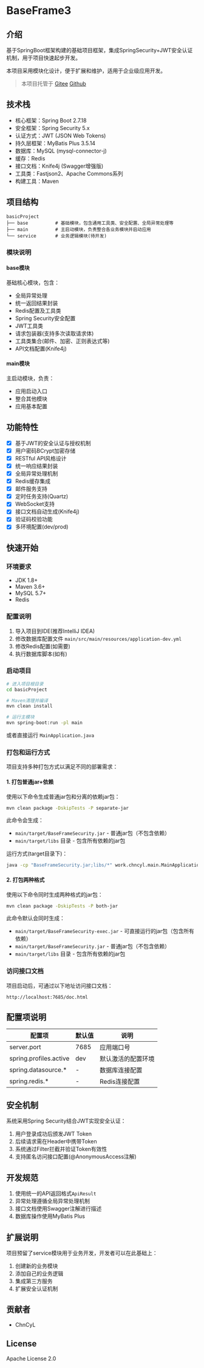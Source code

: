 # BaseFrame3

## 介绍

基于SpringBoot框架构建的基础项目框架，集成SpringSecurity+JWT安全认证机制，用于项目快速起步开发。

本项目采用模块化设计，便于扩展和维护，适用于企业级应用开发。

> 本项目托管于 [Gitee](https://gitee.com/ChnCyL/base-frame2_security.git)
> [Github](https://github.com/wx6523610521/BaseFrame_security.git)

## 技术栈

- 核心框架：Spring Boot 2.7.18
- 安全框架：Spring Security 5.x
- 认证方式：JWT (JSON Web Tokens)
- 持久层框架：MyBatis Plus 3.5.14
- 数据库：MySQL (mysql-connector-j)
- 缓存：Redis
- 接口文档：Knife4j (Swagger增强版)
- 工具类：Fastjson2、Apache Commons系列
- 构建工具：Maven

## 项目结构

```
basicProject
├── base          # 基础模块，包含通用工具类、安全配置、全局异常处理等
├── main          # 主启动模块，负责整合各业务模块并启动应用
└── service       # 业务逻辑模块(待开发)
```

### 模块说明

#### base模块
基础核心模块，包含：
- 全局异常处理
- 统一返回结果封装
- Redis配置及工具类
- Spring Security安全配置
- JWT工具类
- 请求包装器(支持多次读取请求体)
- 工具类集合(邮件、加密、正则表达式等)
- API文档配置(Knife4j)

#### main模块
主启动模块，负责：
- 应用启动入口
- 整合其他模块
- 应用基本配置

## 功能特性

- [x] 基于JWT的安全认证与授权机制
- [x] 用户密码BCrypt加密存储
- [x] RESTful API风格设计
- [x] 统一响应结果封装
- [x] 全局异常处理机制
- [x] Redis缓存集成
- [x] 邮件服务支持
- [x] 定时任务支持(Quartz)
- [x] WebSocket支持
- [x] 接口文档自动生成(Knife4j)
- [x] 验证码校验功能
- [x] 多环境配置(dev/prod)

## 快速开始

### 环境要求

- JDK 1.8+
- Maven 3.6+
- MySQL 5.7+
- Redis

### 配置说明

1. 导入项目到IDE(推荐IntelliJ IDEA)
2. 修改数据库配置文件 `main/src/main/resources/application-dev.yml`
3. 修改Redis配置(如需要)
4. 执行数据库脚本(如有)

### 启动项目

```bash
# 进入项目根目录
cd basicProject

# Maven清理并编译
mvn clean install

# 运行主模块
mvn spring-boot:run -pl main
```

或者直接运行 `MainApplication.java`

### 打包和运行方式

项目支持多种打包方式以满足不同的部署需求：

#### 1. 打包普通jar+依赖

使用以下命令生成普通jar包和分离的依赖jar包：

```bash
mvn clean package -DskipTests -P separate-jar
```

此命令会生成：
- `main/target/BaseFrameSecurity.jar` - 普通jar包（不包含依赖）
- `main/target/libs` 目录 - 包含所有依赖的jar包

运行方式(target目录下)：
```bash
java -cp "BaseFrameSecurity.jar;libs/*" work.chncyl.main.MainApplication
```

#### 2. 打包两种格式

使用以下命令同时生成两种格式的jar包：

```bash
mvn clean package -DskipTests -P both-jar
```

此命令默认会同时生成：
- `main/target/BaseFrameSecurity-exec.jar` - 可直接运行的jar包（包含所有依赖）
- `main/target/BaseFrameSecurity.jar` - 普通jar包（不包含依赖）
- `main/target/libs` 目录 - 包含所有依赖的jar包


### 访问接口文档

项目启动后，可通过以下地址访问接口文档：

```
http://localhost:7685/doc.html
```

## 配置项说明

| 配置项 | 默认值 | 说明 |
| ------ | ------ | ---- |
| server.port | 7685 | 应用端口号 |
| spring.profiles.active | dev | 默认激活的配置环境 |
| spring.datasource.* | - | 数据库连接配置 |
| spring.redis.* | - | Redis连接配置 |

## 安全机制

系统采用Spring Security结合JWT实现安全认证：

1. 用户登录成功后颁发JWT Token
2. 后续请求需在Header中携带Token
3. 系统通过Filter拦截并验证Token有效性
4. 支持匿名访问接口配置(@AnonymousAccess注解)

## 开发规范

1. 使用统一的API返回格式`ApiResult`
2. 异常处理遵循全局异常处理机制
3. 接口文档使用Swagger注解进行描述
4. 数据库操作使用MyBatis Plus

## 扩展说明

项目预留了service模块用于业务开发，开发者可以在此基础上：

1. 创建新的业务模块
2. 添加自己的业务逻辑
3. 集成第三方服务
4. 扩展安全认证机制

## 贡献者

- ChnCyL

## License

Apache License 2.0